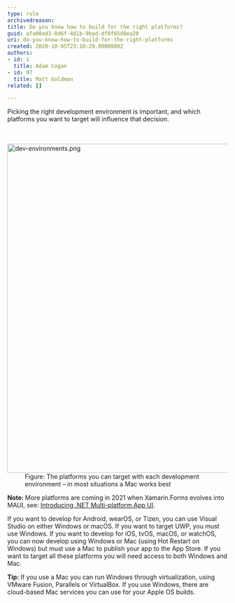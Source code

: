 ```yaml
---
type: rule
archivedreason: 
title: Do you know how to build for the right platforms?
guid: afa00ad3-8d6f-4d1b-9bad-df8f65d0ea20
uri: do-you-know-how-to-build-for-the-right-platforms
created: 2020-10-05T23:10:29.0000000Z
authors:
- id: 1
  title: Adam Cogan
- id: 97
  title: Matt Goldman
related: []

---
```



Picking the right development environment is important, and which platforms you want to target will influence that decision.<br>
<br><excerpt class='endintro'></excerpt><br>
<dl class="image"><dt><img src="/PublishingImages/dev-environments.png" alt="dev-environments.png" style="width&#58;750px;" /></dt><dd>Figure&#58; The platforms you can target with each development environment – in most situations a Mac works best</dd></dl><p><b>Note&#58; </b>More platforms are coming in 2021 when Xamarin.Forms evolves into MAUI, see&#58; <a href="https&#58;//devblogs.microsoft.com/dotnet/introducing-net-multi-platform-app-ui/">Introducing .NET Multi-platform App UI</a>.</p><p>If you want to develop for Android, wearOS, or Tizen, you can use Visual Studio on either Windows or macOS. If you want to target UWP, you must use Windows. If you want to develop for iOS, tvOS, macOS, or watchOS, you can now develop using Windows or Mac (using Hot Restart on Windows) but must use a Mac to publish your app to the App Store. If you want to target all these platforms you will need access to both Windows and Mac.​<br></p><p>
   <strong>Tip&#58;</strong> If you use a Mac you can run Windows through virtualization, using VMware Fusion, Parallels or VirtualBox. If you use Windows, there are cloud-based Mac services you can use for your Apple OS builds.&#160;</p>


